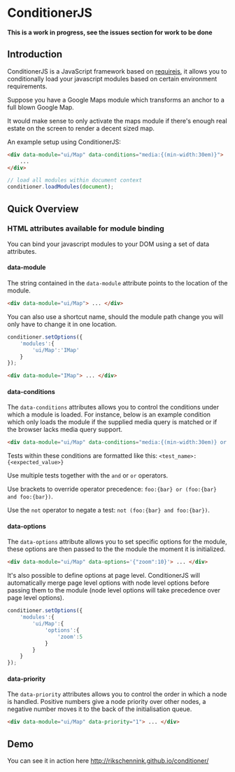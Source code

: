 ConditionerJS
================================

**This is a work in progress, see the issues section for work to be done**

Introduction
--------------------------------

ConditionerJS is a JavaScript framework based on [requirejs](http://requirejs.org), it allows you to conditionally load your javascript modules based on certain environment requirements.

Suppose you have a Google Maps module which transforms an anchor to a full blown Google Map.

It would make sense to only activate the maps module if there's enough real estate on the screen to render a decent sized map.

An example setup using ConditionerJS:

```html
<div data-module="ui/Map" data-conditions="media:{(min-width:30em)}">
    ...
</div>
```

```javascript
// load all modules within document context
conditioner.loadModules(document);
```


Quick Overview
--------------------------------

### HTML attributes available for module binding
You can bind your javascript modules to your DOM using a set of data attributes.

#### data-module
The string contained in the `data-module` attribute points to the location of the module.
```html
<div data-module="ui/Map"> ... </div>
```

You can also use a shortcut name, should the module path change you will only have to change it in one location.
```javascript
conditioner.setOptions({
    'modules':{
        'ui/Map':'IMap'
    }
});
```
```html
<div data-module="IMap"> ... </div>
```

#### data-conditions
The `data-conditions` attributes allows you to control the conditions under which a module is loaded. For instance, below is an example condition which only loads the module if the supplied media query is matched or if the browser lacks media query support.
```html
<div data-module="ui/Map" data-conditions="media:{(min-width:30em)} or not media:{supported}"> ... </div>
```

Tests within these conditions are formatted like this: `<test_name>:{<expected_value>}` 

Use multiple tests together with the `and` or `or` operators. 

Use brackets to override operator precedence: `foo:{bar} or (foo:{bar} and foo:{bar})`. 

Use the `not` operator to negate a test: `not (foo:{bar} and foo:{bar})`.


#### data-options
The `data-options` attribute allows you to set specific options for the module, these options are then passed to the the module the moment it is initialized.
```html
<div data-module="ui/Map" data-options='{"zoom":10}'> ... </div>
```

It's also possible to define options at page level. ConditionerJS will automatically merge page level options with node level options before passing them to the module (node level options will take precedence over page level options).
```javascript
conditioner.setOptions({
    'modules':{
        'ui/Map':{
            'options':{
                'zoom':5
            }
        }
    }
});
```

#### data-priority
The `data-priority` attributes allows you to control the order in which a node is handled. Positive numbers give a node priority over other nodes, a negative number moves it to the back of the initialisation queue.
```html
<div data-module="ui/Map" data-priority="1"> ... </div>
```


Demo
--------------------------------
You can see it in action here http://rikschennink.github.io/conditioner/
